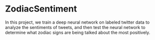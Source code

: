 # ZodiacSentiment

In this project, we train a deep neural network on labeled twitter data to analyze the sentiments of tweets, 
and then test the neural network to determine what zodiac signs are being talked about the most positively.
